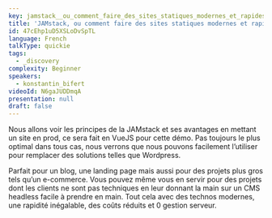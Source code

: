 ```yaml
---
key: jamstack__ou_comment_faire_des_sites_statiques_modernes_et_rapides
title: 'JAMstack, ou comment faire des sites statiques modernes et rapides'
id: 47cEhp1uD5XSLoDvSpTL
language: French
talkType: quickie
tags:
  - _discovery
complexity: Beginner
speakers:
  - konstantin_bifert
videoId: N6gaJUDDmqA
presentation: null
draft: false
---
```

Nous allons voir les principes de la JAMstack et ses avantages en mettant un site en prod, ce sera fait en VueJS pour cette démo.
Pas toujours le plus optimal dans tous cas, nous verrons que nous pouvons facilement l’utiliser pour remplacer des solutions telles que Wordpress.

Parfait pour un blog, une landing page mais aussi pour des projets plus gros tels qu’un e-commerce. Vous pouvez même vous en servir pour des projets dont les clients ne sont pas techniques en leur donnant la main sur un CMS headless facile à prendre en main.
Tout cela avec des technos modernes, une rapidité inégalable, des coûts réduits et 0 gestion serveur.